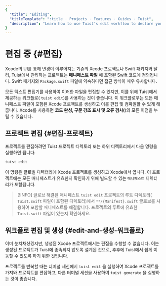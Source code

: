 ```yaml
---
{
  "title": "Editing",
  "titleTemplate": ":title · Projects · Features · Guides · Tuist",
  "description": "Learn how to use Tuist's edit workflow to declare your project leveraging Xcode's build system and editor capabilities."
}
---
```

# 편집 중 {#편집}

Xcode의 UI를 통해 변경이 이루어지는 기존의 Xcode 프로젝트나 Swift 패키지와 달리, Tuist에서 관리하는 프로젝트는
**매니페스트 파일** 에 포함된 Swift 코드에 정의됩니다. Swift 패키지와 `Package.swift` 파일에 익숙하다면 접근 방식이
매우 유사합니다.

모든 텍스트 편집기를 사용하여 이러한 파일을 편집할 수 있지만, 이를 위해 Tuist에서 제공하는 워크플로( `tuist edit`)를 사용하는
것이 좋습니다. 이 워크플로우는 모든 매니페스트 파일이 포함된 Xcode 프로젝트를 생성하고 이를 편집 및 컴파일할 수 있게 해줍니다.
Xcode를 사용하면 **코드 완성, 구문 강조 표시 및 오류 검사(**)의 모든 이점을 누릴 수 있습니다.

## 프로젝트 편집 {#편집-프로젝트}

프로젝트를 편집하려면 Tuist 프로젝트 디렉토리 또는 하위 디렉토리에서 다음 명령을 실행하면 됩니다:

```bash
tuist edit
```

이 명령은 글로벌 디렉터리에 Xcode 프로젝트를 생성하고 Xcode에서 엽니다. 이 프로젝트에는 모든 매니페스트가 유효한지 확인하기 위해
빌드할 수 있는 `매니페스트` 디렉터리가 포함됩니다.

> [!INFO] 글로브 해결된 매니페스트 `tuist edit` 프로젝트의 루트 디렉토리( `Tuist.swift` 파일이 포함된
> 디렉토리)에서 `**/{Manifest}.swift` 글로브를 사용하여 포함할 매니페스트를 해결합니다. 프로젝트의 루트에 유효한
> `Tuist.swift` 파일이 있는지 확인하세요.

## 워크플로 편집 및 생성 {#edit-and-생성-워크플로}

이미 눈치채셨겠지만, 생성된 Xcode 프로젝트에서는 편집을 수행할 수 없습니다. 이는 생성된 프로젝트가 Tuist에 종속되지 않도록 설계된
것으로, 추후에 Tuist에서 쉽게 이동할 수 있도록 하기 위한 것입니다.

프로젝트를 반복할 때는 터미널 세션에서 `tuist edit` 을 실행하여 Xcode 프로젝트를 가져와 프로젝트를 편집하고, 다른 터미널 세션을
사용하여 `tuist generate` 을 실행하는 것이 좋습니다.
